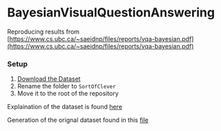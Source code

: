 # BayesianVisualQuestionAnswering

Reproducing results from [https://www.cs.ubc.ca/~saeidnp/files/reports/vqa-bayesian.pdf](https://www.cs.ubc.ca/~saeidnp/files/reports/vqa-bayesian.pdf)

### Setup
1. [Download the Dataset](https://www.kaggle.com/gruberpatrick/sortofclevr/download)
2. Rename the folder to `SortOfClever`
3. Move it to the root of the repository

Explaination of the dataset is found [here](https://github.com/kimhc6028/relational-networks#:~:text=Sort%2Dof%2DCLEVR%20is%20simplified,and%20placed%20in%20a%20image.)

Generation of the orignal dataset found in this [file](https://github.com/kimhc6028/relational-networks/blob/master/sort_of_clevr_generator.py)
